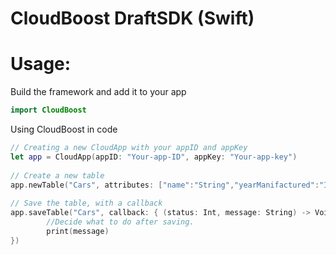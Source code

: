 # CloudBoost DraftSDK (Swift)

# Usage:

Build the framework and add it to your app
```Swift
import CloudBoost
```
    
Using CloudBoost in code

```Swift
// Creating a new CloudApp with your appID and appKey
let app = CloudApp(appID: "Your-app-ID", appKey: "Your-app-key")
    
// Create a new table
app.newTable("Cars", attributes: ["name":"String","yearManifactured":"Int"])
    
// Save the table, with a callback
app.saveTable("Cars", callback: { (status: Int, message: String) -> Void in
        //Decide what to do after saving.
        print(message)
})
```
